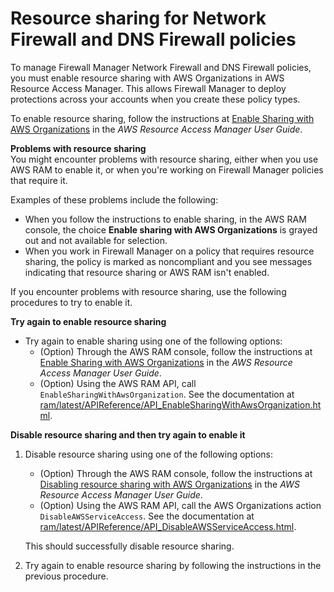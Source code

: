 # Resource sharing for Network Firewall and DNS Firewall policies<a name="resource-sharing"></a>

To manage Firewall Manager Network Firewall and DNS Firewall policies, you must enable resource sharing with AWS Organizations in AWS Resource Access Manager\. This allows Firewall Manager to deploy protections across your accounts when you create these policy types\.

To enable resource sharing, follow the instructions at [Enable Sharing with AWS Organizations](https://docs.aws.amazon.com/ram/latest/userguide/getting-started-sharing.html#getting-started-sharing-orgs) in the *AWS Resource Access Manager User Guide*\. 

**Problems with resource sharing**  
You might encounter problems with resource sharing, either when you use AWS RAM to enable it, or when you're working on Firewall Manager policies that require it\. 

Examples of these problems include the following: 
+ When you follow the instructions to enable sharing, in the AWS RAM console, the choice **Enable sharing with AWS Organizations** is grayed out and not available for selection\.
+ When you work in Firewall Manager on a policy that requires resource sharing, the policy is marked as noncompliant and you see messages indicating that resource sharing or AWS RAM isn't enabled\. 

If you encounter problems with resource sharing, use the following procedures to try to enable it\. 

**Try again to enable resource sharing**
+ Try again to enable sharing using one of the following options: 
  + \(Option\) Through the AWS RAM console, follow the instructions at [Enable Sharing with AWS Organizations](https://docs.aws.amazon.com/ram/latest/userguide/getting-started-sharing.html#getting-started-sharing-orgs) in the *AWS Resource Access Manager User Guide*\.
  + \(Option\) Using the AWS RAM API, call `EnableSharingWithAwsOrganization`\. See the documentation at [ram/latest/APIReference/API_EnableSharingWithAwsOrganization.html](ram/latest/APIReference/API_EnableSharingWithAwsOrganization.html)\.

**Disable resource sharing and then try again to enable it**

1. Disable resource sharing using one of the following options: 
   + \(Option\) Through the AWS RAM console, follow the instructions at [Disabling resource sharing with AWS Organizations](https://docs.aws.amazon.com/ram/latest/userguide/disable-sharing.html) in the *AWS Resource Access Manager User Guide*\.
   + \(Option\) Using the AWS RAM API, call the AWS Organizations action `DisableAWSServiceAccess`\. See the documentation at [ram/latest/APIReference/API_DisableAWSServiceAccess.html](ram/latest/APIReference/API_DisableAWSServiceAccess.html)\.

   This should successfully disable resource sharing\.

1. Try again to enable resource sharing by following the instructions in the previous procedure\. 